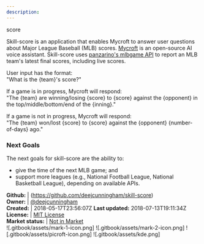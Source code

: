 ```yaml
---
description: 
---
```

score

Skill-score is an application that enables Mycroft to answer user questions about Major League Baseball (MLB) scores. [Mycroft](https://mycroft.ai) is an open-source AI voice assistant. Skill-score uses [panzarino's mlbgame API](https://github.com/panzarino/mlbgame) to report an MLB team's latest final scores, including live scores.

User input has the format:
<br />"What is the {team}'s score?"

If a game is in progress, Mycroft will respond:
<br />"The {team} are winning/losing {score} to {score} against the {opponent} in the top/middle/bottom/end of the {inning}."

If a game is not in progress, Mycroft will respond:
<br />"The {team} won/lost {score} to {score} against the {opponent} {number-of-days} ago."

### Next Goals

The next goals for skill-score are the ability to:
* give the time of the next MLB game; and
* support more leagues (e.g., National Football League, National Basketball League), depending on available APIs.

**Github:** | (https://github.com/deejcunningham/skill-score)  
**Owner:** | [@deejcunningham](https://github.com/deejcunningham)  
**Created:** | 2018-05-17T23:56:07Z  **Last updated:** 2018-07-13T19:11:34Z  
**License:** | [MIT License](https://api.github.com/licenses/mit)  
**Market status:** | [Not in Market](https://market.mycroft.ai/skill/)  
 ![.gitbook/assets/mark-1-icon.png]  ![.gitbook/assets/mark-2-icon.png]  ![.gitbook/assets/picroft-icon.png]  ![.gitbook/assets/kde.png]  
